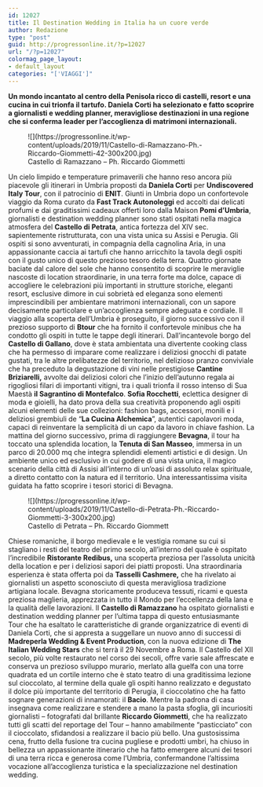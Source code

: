 ```yaml
---
id: 12027
title: Il Destination Wedding in Italia ha un cuore verde
author: Redazione
type: "post"
guid: http://progressonline.it/?p=12027
url: "/?p=12027"
colormag_page_layout:
- default_layout
categories: "['VIAGGI']"
---
```


**Un mondo incantato al centro della Penisola ricco di castelli, resort e una cucina in cui trionfa il tartufo. Daniela Corti ha selezionato e fatto scoprire a giornalisti e wedding planner, meravigliose destinazioni in una regione che si conferma leader per l’accoglienza di matrimoni internazionali.**

<figure aria-describedby="caption-attachment-12030" class="wp-caption alignleft" id="attachment_12030" style="width: 400px">![](https://progressonline.it/wp-content/uploads/2019/11/Castello-di-Ramazzano-Ph.-Riccardo-Giommetti-42-300x200.jpg)<figcaption class="wp-caption-text" id="caption-attachment-12030">Castello di Ramazzano – Ph. Riccardo Giommetti</figcaption></figure>

Un cielo limpido e temperature primaverili che hanno reso ancora più piacevole gli itinerari in Umbria proposti da **Daniela Corti** per **Undiscovered Italy Tour**, con il patrocinio di **ENIT**. Giunti in Umbria dopo un confortevole viaggio da Roma curato da **Fast Track Autonoleggi** ed accolti dai delicati profumi e dai graditissimi cadeaux offerti loro dalla Maison **Pomi d’Umbria**, giornalisti e destination wedding planner sono stati ospitati nella magica atmosfera del **Castello di Petrata**, antica fortezza del XIV sec. sapientemente ristrutturata, con una vista unica su Assisi e Perugia. Gli ospiti si sono avventurati, in compagnia della cagnolina Aria, in una appassionante caccia ai tartufi che hanno arricchito la tavola degli ospiti con il gusto unico di questo prezioso tesoro della terra. Quattro giornate baciate dal calore del sole che hanno consentito di scoprire le meraviglie nascoste di location straordinarie, in una terra forte ma dolce, capace di accogliere le celebrazioni più importanti in strutture storiche, eleganti resort, esclusive dimore in cui sobrietà ed eleganza sono elementi imprescindibili per ambientare matrimoni internazionali, con un sapore decisamente particolare e un’accoglienza sempre adeguata e cordiale. Il viaggio alla scoperta dell’Umbria è proseguito, il giorno successivo con il prezioso supporto di **Btour** che ha fornito il confortevole minibus che ha condotto gli ospiti in tutte le tappe degli itinerari. Dall’incantevole borgo del **Castello di Gallano**, dove è stata ambientata una divertente cooking class che ha permesso di imparare come realizzare i deliziosi gnocchi di patate gustati, tra le altre prelibatezze del territorio, nel delizioso pranzo conviviale che ha preceduto la degustazione di vini nelle prestigiose **Cantine Briziarelli,** avvolte dai deliziosi colori che l’inizio dell’autunno regala ai rigogliosi filari di importanti vitigni, tra i quali trionfa il rosso intenso di Sua Maestà **il Sagrantino di Montefalco**. **Sofia Rocchetti**, eclettica designer di moda e gioielli, ha dato prova della sua creatività proponendo agli ospiti alcuni elementi delle sue collezioni: fashion bags, accessori, monili e i deliziosi grembiuli de “**La Cucina Alchemica**”, autentici capolavori moda, capaci di reinventare la semplicità di un capo da lavoro in chiave fashion. La mattina del giorno successivo, prima di raggiungere **Bevagna**, il tour ha toccato una splendida location, la **Tenuta di San Masseo**, immersa in un parco di 20.000 mq che integra splendidi elementi artistici e di design. Un ambiente unico ed esclusivo in cui godere di una vista unica, il magico scenario della città di Assisi all’interno di un’oasi di assoluto relax spirituale, a diretto contatto con la natura ed il territorio. Una interessantissima visita guidata ha fatto scoprire i tesori storici di Bevagna.

<figure aria-describedby="caption-attachment-12028" class="wp-caption alignright" id="attachment_12028" style="width: 400px">![](https://progressonline.it/wp-content/uploads/2019/11/Castello-di-Petrata-Ph.-Riccardo-Giommetti-3-300x200.jpg)<figcaption class="wp-caption-text" id="caption-attachment-12028">Castello di Petrata – Ph. Riccardo Giommett</figcaption></figure>

Chiese romaniche, il borgo medievale e le vestigia romane su cui si stagliano i resti del teatro del primo secolo, all’interno del quale è ospitato l’incredibile **Ristorante Redibus,** una scoperta preziosa per l’assoluta unicità della location e per i deliziosi sapori dei piatti proposti. Una straordinaria esperienza è stata offerta poi da **Tasselli Cashmere,** che ha rivelato ai giornalisti un aspetto sconosciuto di questa meravigliosa tradizione artigiana locale. Bevagna storicamente produceva tessuti, ricami e questa preziosa maglieria, apprezzata in tutto il Mondo per l’eccellenza della lana e la qualità delle lavorazioni. Il **Castello di Ramazzano** ha ospitato giornalisti e destination wedding planner per l’ultima tappa di questo entusiasmante Tour che ha esaltato le caratteristiche di grande organizzatrice di eventi di Daniela Corti, che si appresta a suggellare un nuovo anno di successi di **Madreperla Wedding &amp; Event Production**, con la nuova edizione di **The Italian Wedding Stars** che si terrà il 29 Novembre a Roma. Il Castello del XII secolo, più volte restaurato nel corso dei secoli, offre varie sale affrescate e conserva un prezioso sviluppo murario, merlato alla guelfa con una torre quadrata ed un cortile interno che è stato teatro di una graditissima lezione sul cioccolato, al termine della quale gli ospiti hanno realizzato e degustato il dolce più importante del territorio di Perugia, il cioccolatino che ha fatto sognare generazioni di innamorati: il **Bacio**. Mentre la padrona di casa insegnava come realizzare e stendere a mano la pasta sfoglia, gli incuriositi giornalisti – fotografati dal brillante **Riccardo Giommetti**, che ha realizzato tutti gli scatti del reportage del Tour – hanno amabilmente “pasticciato” con il cioccolato, sfidandosi a realizzare il bacio più bello. Una gustosissima cena, frutto della fusione tra cucina pugliese e prodotti umbri, ha chiuso in bellezza un appassionante itinerario che ha fatto emergere alcuni dei tesori di una terra ricca e generosa come l’Umbria, confermandone l’altissima vocazione all’accoglienza turistica e la specializzazione nel destination wedding.
